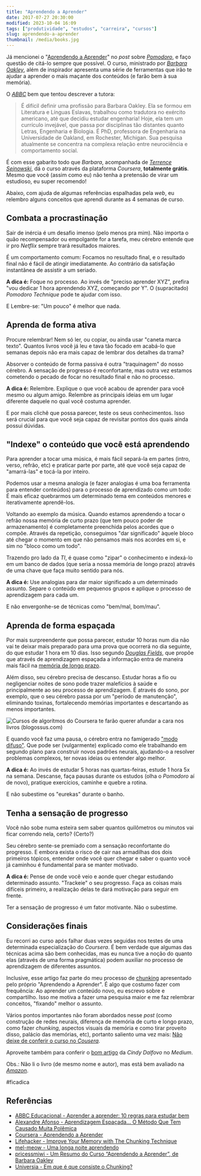 ```yaml
---
title: "Aprendendo a Aprender"
date: 2017-07-27 20:30:00
modified: 2023-10-04 16:09
tags: ["produtividade", "estudos", "carreira", "cursos"]
slug: aprendendo-a-aprender
thumbnail: /media/books.jpg
---
```


Já mencionei o "[Aprendendo a Aprender](https://www.coursera.org/learn/aprender "Veja o curso em pt-BR")"
no _post_ sobre [_Pomodoro_](/2017/06/29/pomodoro-ftw.html "Leia mais sobre Pomodoro"), e
faço questão de citá-lo sempre que possível. O curso, ministrado por
[_Barbara Oakley_](https://en.wikipedia.org/wiki/Barbara_Oakley "Conheça Barbara"),
além de inspirador apresenta uma série de ferramentas que irão te ajudar a aprender
o mais maçante dos conteúdos (e farão bem à sua memória).

O [_ABBC_](http://www.abbc.org.br/cursos/artigo.asp?id=7 "Aprendendo a aprender - 10 regras para estudar bem")
bem que tentou descrever a tutora:

> É difícil definir uma profissão para Barbara Oakley. Ela se formou em Literatura
> e Línguas Eslavas, trabalhou como tradutora no exército americano, até que decidiu
> estudar engenharia! Hoje, ela tem um currículo invejável, que passa por disciplinas
> tão distantes quanto Letras, Engenharia e Biologia. É PhD, professora de Engenharia
> na Universidade de Oakland, em Rochester, Michigan. Sua pesquisa atualmente
> se concentra na complexa relação entre neurociência e comportamento social.

É com esse gabarito todo que _Barbara_, acompanhada de
[_Terrence Sejnowski_](https://en.wikipedia.org/wiki/Terry_Sejnowski "Conheça Terry"),
dá o curso através da plataforma _Coursera_, **totalmente grátis**.
Mesmo que você (assim como eu) não tenha a pretensão de virar um estudioso, eu super recomendo!

Abaixo, com ajuda de algumas referências espalhadas pela _web_, eu relembro alguns
conceitos que aprendi durante as 4 semanas de curso.

## Combata a procrastinação

Sair de inércia é um desafio imenso (pelo menos pra mim). Não importa o quão
recompensador ou empolgante for a tarefa, meu cérebro entende que ir pro
_Netflix_ sempre trará resultados maiores.

É um comportamento comum: Focamos no resultado final, e o resultado final não é
fácil de atingir imediatamente. Ao contrário da satisfação instantânea de assistir a um seriado.

**A dica é:** Foque no processo. Ao invés de "preciso aprender XYZ", prefira
"vou dedicar 1 hora aprendendo XYZ, começando por Y". O (supracitado)
_Pomodoro Technique_ pode te ajudar com isso.

E Lembre-se: "Um pouco" é melhor que nada.

## Aprenda de forma ativa

Procure relembrar! Nem só ler, ou copiar, ou ainda usar "caneta marca texto".
Quantos livros você já leu e tava tão focado em acabá-lo que semanas depois não
era mais capaz de lembrar dos detalhes da trama?

Absorver o conteúdo de forma passiva é outra "traquinagem" do nosso cérebro.
A sensação de progresso é reconfortante, mas outra vez estamos cometendo o pecado
de focar no resultado final e não no processo.

**A dica é:** Relembre. Explique o que você acabou de aprender para você mesmo ou
algum amigo. Relembre as principais ideias em um lugar diferente daquele no qual você costuma aprender.

E por mais clichê que possa parecer, teste os seus conhecimentos. Isso será
crucial para que você seja capaz de revisitar pontos dos quais ainda possui dúvidas.

## "Indexe" o conteúdo que você está aprendendo

Para aprender a tocar uma música, é mais fácil separá-la em partes (intro, verso, refrão, etc)
e praticar parte por parte, até que você seja capaz de "amarrá-las" e tocá-la por inteiro.

Podemos usar a mesma analogia (e fazer analogias é uma boa ferramenta para entender conteúdos)
para o processo de aprendizado como um todo: É mais eficaz quebrarmos um
determinado tema em conteúdos menores e iterativamente aprendê-los.

Voltando ao exemplo da música. Quando estamos aprendendo a tocar o refrão
nossa memória de curto prazo (que tem pouco poder de armazenamento) é completamente
preenchida pelos acordes que o compõe. Através da repetição, conseguimos
"dar significado" àquele bloco até chegar o momento em que não pensamos
mais nos acordes em si, e sim no "bloco como um todo".

Trazendo pro lado da _TI_, é quase como "zipar" o conhecimento e indexá-lo em
um banco de dados (que seria a nossa memória de longo prazo) através de uma
chave que faça muito sentido para nós.

**A dica é:** Use analogias para dar maior significado a um determinado assunto.
Separe o conteúdo em pequenos grupos e aplique o processo de aprendizagem para cada um.

E não envergonhe-se de técnicas como "bem/mal, bom/mau".

## Aprenda de forma espaçada

Por mais surpreendente que possa parecer, estudar 10 horas num dia não vai te
deixar mais preparado para uma prova que ocorrerá no dia seguinte, do que
estudar 1 hora em 10 dias. Isso segundo [_Douglas Fields_](https://www.theguardian.com/education/2009/feb/13/gcses-teaching "A sixth of a GCSE in 60 minutes?"),
que propõe que através de aprendizagem espaçada a informação entra de maneira
mais fácil na [memória de longo prazo](https://drauziovarella.com.br/corpo-humano/memoria/ "Memória").

Além disso, seu cérebro precisa de descanso. Estudar horas a fio ou negligenciar
noites de sono pode trazer malefícios à saúde e principalmente ao seu
processo de aprendizagem. É através do sono, por exemplo, que o seu cérebro passa
por um "período de manutenção", eliminando toxinas, fortalecendo memórias importantes
e descartando as menos importantes.

![Cursos de algorítmos do Coursera te farão querer afundar a cara nos livros (blogossus.com)](/media/social-network-algorithm.jpg "Cursos de algorítmos do Coursera te farão querer afundar a cara nos livros (blogossus.com)")

E quando você faz uma pausa, o cérebro entra no famigerado
["modo difuso"](https://pt.coursera.org/learn/aprender/lecture/IeefW/introducao-aos-modos-difuso-e-focado "Introdução aos Modos Difuso e Focado").
Que pode ser (vulgarmente) explicado como ele trabalhando em segundo plano para
construir novos padrões neurais, ajudando-o a resolver problemas complexos, ter
novas ideias ou entender algo melhor.

**A dica é:** Ao invés de estudar 5 horas nas quartas-feiras, estude 1 hora 5x na semana.
Descanse, faça pausas durante os estudos (olha o _Pomodoro_ aí de novo),
pratique exercícios, caminhe e quebre a rotina.

E não subestime os "eurekas" durante o banho.

## Tenha a sensação de progresso

Você não sobe numa esteira sem saber quantos quilômetros ou minutos
vai ficar correndo nela, certo? (Certo?)

Seu cérebro sente-se premiado com a sensação reconfortante do progresso.
E embora exista o risco de cair nas armadilhas dos dois primeiros tópicos,
entender onde você quer chegar e saber o quanto você já caminhou é fundamental
para se manter motivado.

**A dica é:** Pense de onde você veio e aonde quer chegar estudando determinado
assunto. "Trackeie" o seu progresso. Faça as coisas mais difíceis primeiro, a realização
delas te dará motivação para seguir em frente.

Ter a sensação de progresso é um fator motivante. Não o subestime.

## Considerações finais

Eu recorri ao curso após falhar duas vezes seguidas nos testes de uma determinada
especialização do _Coursera_. É bem verdade que algumas das técnicas acima
são bem conhecidas, mas eu nunca tive a noção do quanto elas (através de uma
forma pragmática) podem auxiliar no processo de aprendizagem de diferentes assuntos.

Inclusive, esse artigo faz parte do meu processo de [chunking](http://noticias.universia.pt/ciencia-tecnologia/especial/2014/01/14/1074898/1/portugues-recebe-2-milhes-euros-investigar-mecanismos-memoria/consiste-chunking.html "Em que é que consiste o Chunking?")
apresentado pelo próprio "Aprendendo a Aprender". É algo que costumo fazer com
frequência: Ao aprender um conteúdo novo, eu escrevo sobre e compartilho. Isso
me motiva a fazer uma pesquisa maior e me faz relembrar conceitos, "fixando" melhor o assunto.

Vários pontos importantes não foram abordados nesse _post_ (como construção de
redes neurais, diferença de memória de curto e longo prazo, como fazer _chunking_,
aspectos visuais da memória e como tirar proveito disso, palácio das memórias, etc),
portanto saliento uma vez mais: [Não deixe de conferir o curso no _Cousera_](https://pt.coursera.org/learn/aprender "Aprendendo a Aprender").

Aproveite também para conferir o [bom artigo](https://medium.com/@princessmiwi/um-resumo-do-curso-aprendendo-a-aprender-de-barbara-oakley-8d7253f51d21 "Um Resumo do Curso “Aprendendo a Aprender”, de Barbara Oakley") da _Cindy Dalfovo_ no _Medium_.

Obs.: Não li o livro (de mesmo nome e autor), mas está bem avaliado na [_Amazon_](https://www.amazon.com.br/Aprendendo-Aprender-Matem%C3%A1tica-Ci%C3%AAncias-Qualquer/dp/8586622451 "Aprendendo a Aprender. Como Ter Sucesso em Matemática, Ciências e Qualquer Outra Matéria").

\#ficadica

## Referências

- [ABBC Educacional - Aprender a aprender: 10 regras para estudar bem](http://www.abbc.org.br/cursos/artigo.asp?id=7)
- [Alexandre Afonso - Aprendizagem Espaçada… O Método Que Tem Causado Muita Polêmica](https://medium.com/@eu.alexandre/aprendizagem-espa%C3%A7ada-o-m%C3%A9todo-que-tem-causado-muita-pol%C3%AAmica-a93bcea8c8f0)
- [Coursera - Aprendendo a Aprender](https://pt.coursera.org/learn/aprender)
- [Lifehacker - Improve Your Memory with The Chunking Technique](http://lifehacker.com/5946606/improve-your-memory-with-the-chunking-technique)
- [mel-meow - Uma longa noite aprendendo](http://mel-meow.com/uma-longa-noite-aprendendo/)
- [pricessmiwi - Um Resumo do Curso “Aprendendo a Aprender”, de Barbara Oakley](https://medium.com/@princessmiwi/um-resumo-do-curso-aprendendo-a-aprender-de-barbara-oakley-8d7253f51d21)
- [Universia - Em que é que consiste o Chunking?](http://noticias.universia.pt/ciencia-tecnologia/especial/2014/01/14/1074898/1/portugues-recebe-2-milhes-euros-investigar-mecanismos-memoria/consiste-chunking.html)
